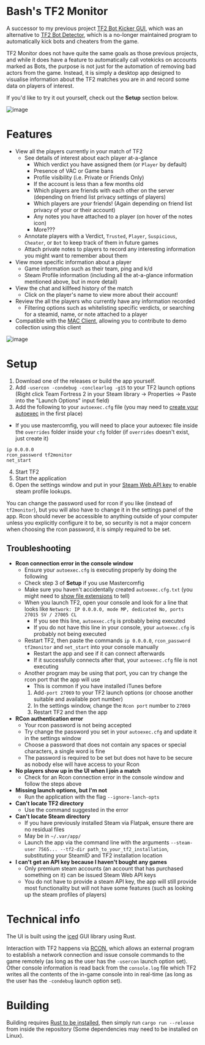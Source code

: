 # Bash's TF2 Monitor

A successor to my previous project [TF2 Bot Kicker GUI](https://github.com/Bash-09/tf2-bot-kicker-gui), which was an alternative to [TF2 Bot Detector](https://github.com/PazerOP/tf2_bot_detector), which is a no-longer maintained program to automatically kick bots and cheaters from the game.

TF2 Monitor does not have quite the same goals as those previous projects, and while it does have a feature to automatically call votekicks on accounts marked as Bots, the purpose is not just for the automation of removing bad actors from the game. Instead, it is simply a desktop app designed to visualise information about the TF2 matches you are in and record some data on players of interest.

If you'd like to try it out yourself, check out the **Setup** section below.

![image](https://github.com/Bash-09/MAC-Desktop/assets/47521168/cda83c78-e1a4-4a81-b54f-d90ac50cfda6)

# Features
- View all the players currently in your match of TF2
  - See details of interest about each player at-a-glance
    - Which verdict you have assigned them (or `Player` by default)
    - Presence of VAC or Game bans
    - Profile visibility (i.e. Private or Friends Only)
    - If the account is less than a few months old
    - Which players are friends with each other on the server (depending on friend list privacy settings of players)
    - Which players are *your* friends! (Again depending on friend list privacy of your or their account)
    - Any notes you have attached to a player (on hover of the notes icon)
    - More???
  - Annotate players with a Verdict, `Trusted`, `Player`, `Suspicious`, `Cheater`, or `Bot` to keep track of them in future games
  - Attach private notes to players to record any interesting information you might want to remember about them
- View more specific information about a player
  - Game information such as their team, ping and k/d
  - Steam Profile information (including all the at-a-glance information mentioned above, but in more detail)
- View the chat and killfeed history of the match
  - Click on the player's name to view more about their account!
- Review the all the players who currently have any information recorded
  - Filtering options such as whitelisting specific verdicts, or searching for a steamid, name, or note attached to a player
- Compatible with the [MAC Client](https://github.com/MegaAntiCheat/client-backend), allowing you to contribute to demo collection using this client

![image](https://github.com/Bash-09/MAC-Desktop/assets/47521168/12fc2fb6-ada5-4fa4-bdbf-28d52b6f4d08)

# Setup
1. Download one of the releases or build the app yourself.
2. Add `-usercon -condebug -conclearlog -g15` to your TF2 launch options (Right click Team Fortress 2 in your Steam library -> Properties -> Paste into the "Launch Options" input field)
3. Add the following to your `autoexec.cfg` file (you may need to [create your autoexec](https://steamcommunity.com/sharedfiles/filedetails/?id=3112357964) in the first place)
  - If you use mastercomfig, you will need to place your autoexec file inside the `overrides` folder inside your `cfg` folder (if `overrides` doesn't exist, just create it)
```
ip 0.0.0.0
rcon_password tf2monitor
net_start
```
4. Start TF2
5. Start the application
6. Open the settings window and put in your [Steam Web API key](https://steamcommunity.com/dev/apikey) to enable steam profile lookups.

You can change the password used for rcon if you like (instead of `tf2monitor`), but you will also have to change it in the settings panel of the app. Rcon should never be accessible to anything outside of your computer unless you explicitly configure it to be, so security is not a major concern when choosing the rcon password, it is simply required to be set.

## Troubleshooting

- **Rcon connection error in the console window**
  - Ensure your `autoexec.cfg` is executing properly by doing the following
  - Check step 3 of **Setup** if you use Mastercomfig
  - Make sure you haven't accidentally created `autoexec.cfg.txt` (you might need to [show file extensions](https://www.howtogeek.com/205086/beginner-how-to-make-windows-show-file-extensions/) to tell)
  - When you launch TF2, open your console and look for a line that looks like `Network: IP 0.0.0.0, mode MP, dedicated No, ports 27015 SV / 27005 CL`
    - If you see this line, `autoexec.cfg` is probably being executed
    - If you do not have this line in your console, your `autoexec.cfg` is probably not being executed
  - Restart TF2, then paste the commands `ip 0.0.0.0`, `rcon_password tf2monitor` and `net_start` into your console manually
    - Restart the app and see if it can connect afterwards
    - If it successfully connects after that, your `autoexec.cfg` file is not executing
  - Another program may be using that port, you can try change the rcon port that the app will use
    - This is common if you have installed iTunes before
    1. Add`-port 27069` to your TF2 launch options (or choose another suitable and available port number)
    2. In the settings window, change the `Rcon port` number to `27069`
    3. Restart TF2 and then the app
- **RCon authentication error**
  - Your rcon password is not being accepted
  - Try change the password you set in your `autoexec.cfg` and update it in the settings window
  - Choose a password that does not contain any spaces or special characters, a single word is fine
  - The password is required to be set but does not have to be secure as nobody else will have access to your Rcon
- **No players show up in the UI when I join a match**
  - Check for an Rcon connection error in the console window and follow the steps above
- **Missing launch options, but I'm not**
  - Run the application with the flag `--ignore-lanch-opts`
- **Can't locate TF2 directory**
  - Use the command suggested in the error
- **Can't locate Steam directory**
  - If you have previously installed Steam via Flatpak, ensure there are no residual files
  - May be in `~/.var/app/`
  - Launch the app via the command line with the arguments `--steam-user 7565... --tf2-dir path_to_your_tf2_installation`, substituting your SteamID and TF2 installation location
- **I can't get an API key because I haven't bought any games**
  - Only premium steam accounts (an account that has purchased something on it) can be issued Steam Web API keys
  - You do not have to provide a steam API key, the app will still provide most functionality but will not have some features (such as looking up the steam profiles of players)

# Technical info
The UI is built using the [iced](https://github.com/iced-rs/iced) GUI library using Rust.

Interaction with TF2 happens via [RCON](https://developer.valvesoftware.com/wiki/Source_RCON_Protocol), which allows an external program to establish a network connection and issue console commands to the game remotely (as long as the user has the `-usercon` launch option set). Other console information is read back from the `console.log` file which TF2 writes all the contents of the in-game console into in real-time (as long as the user has the `-condebug` launch option set).

# Building
Building requires [Rust to be installed](https://www.rust-lang.org/tools/install), then simply run `cargo run --release` from inside the repository (Some dependencies may need to be installed on Linux).


